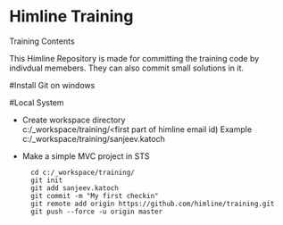 # Himline Training
Training Contents 

This Himline Repository is made for committing the training code by indivdual memebers. They can also commit small solutions in it.

#Install Git on windows

#Local System 
- Create workspace directory  
		c:/_workspace/training/<first part of himline email id)
		Example 
		c:/_workspace/training/sanjeev.katoch
		
- Make a simple MVC project in STS
   
		cd c:/_workspace/training/
		git init
		git add sanjeev.katoch
		git commit -m "My first checkin"
		git remote add origin https://github.com/himline/training.git
		git push --force -u origin master
